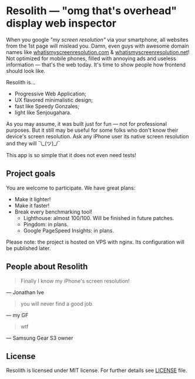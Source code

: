 # Resolith &mdash; "omg that's overhead" display web inspector

When you google *"my screen resolution"* via your smartphone, all websites from the 1st page will mislead you. Damn, even guys with awesome domain names like [whatismyscreenresolution.com](https://www.whatismyscreenresolution.com) & [whatismyscreenresolution.net](http://whatismyscreenresolution.net)! Not optimized for mobile phones, filled with annoying ads and useless information &mdash; that's the web today. It's time to show people how frontend should look like.

Resolith is...

* Progressive Web Application;
* UX flavored minimalistic design;
* fast like Speedy Gonzales;
* light like Senjougahara.

As you may assume, it was built just for fun &mdash; not for professional purposes. But it still may be useful for some folks who don't know their device's screen resolution. Ask any iPhone user its native screen resolution and they will ¯\\\_(ツ)_/¯

This app is so simple that it does not even need tests!

## Project goals

You are welcome to participate. We have great plans:

* Make it lighter!
* Make it faster!
* Break every benchmarking tool!
  * Lighthouse: almost 100/100. Will be finished in future patches.
  * Pingdom: in plans.
  * Google PageSpeed Insights: in plans.

Please note: the project is hosted on VPS with nginx. Its configuration will be published later.

## People about Resolith

> Finally I know my iPhone's screen resolution!

&mdash; Jonathan Ive

> you will never find a good job

&mdash; my GF

> wtf

&mdash; Samsung Gear S3 owner

## License

Resolith is licensed under MIT license. For further details see [LICENSE](LICENSE) file.
